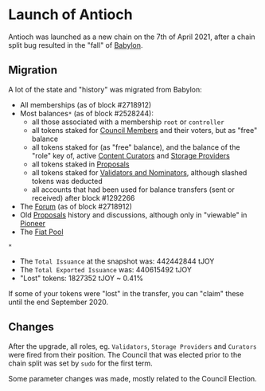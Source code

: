 # Launch of Antioch

Antioch was launched as a new chain on the 7th of April 2021, after a chain split bug resulted in the "fall" of [Babylon](/testnets/babylon).

## Migration
A lot of the state and "history" was migrated from Babylon:
- All memberships (as of block #2718912)
- Most balances`*` (as of block #2528244):
  - all those associated with a membership `root` or `controller`
  - all tokens staked for [Council Members](/roles/council-members) and their voters, but as "free" balance
  - all tokens staked for (as "free" balance), and the balance of the "role" key of, active [Content Curators](/roles/content-curators) and [Storage Providers](/roles/storage-provider)
  - all tokens staked in [Proposals](/proposals)
  - all tokens staked for [Validators and Nominators](/roles/validators), although slashed tokens was deducted
  - all accounts that had been used for balance transfers (sent or received) after block #1292266
- The [Forum](/README.md#on-chain-forum) (as of block #2718912)
- Old [Proposals](/proposals) history and discussions, although only in "viewable" in [Pioneer](https://testnet.joystream.org/#/proposals/historical)
- The [Fiat Pool](/tokenomics/README.md#fiat-pool)


`*`
- The `Total Issuance` at the snapshot was: 442442844 tJOY
- The `Total Exported Issuance` was: 440615492 tJOY
- "Lost" tokens: 1827352 tJOY ~ 0.41%

If some of your tokens were "lost" in the transfer, you can "claim" these until the end September 2020.

## Changes
After the upgrade, all roles, eg. `Validators`, `Storage Providers` and `Curators` were fired from their position. The Council that was elected prior to the chain split was set by `sudo` for the first term.

Some parameter changes was made, mostly related to the Council Election.
